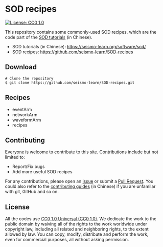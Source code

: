 # SOD recipes

[![License: CC0 1.0](https://img.shields.io/badge/License-CC0%201.0-blue.svg)](https://creativecommons.org/publicdomain/zero/1.0/deed.en)

This repository contains some commonly-used SOD recipes, which are the code part of
the [SOD tutorials](https://seismo-learn.org/software/sod/) (in Chinese).

- SOD tutorials (in Chinese): https://seismo-learn.org/software/sod/
- SOD recipes: https://github.com/seismo-learn/SOD-recipes

## Download

```
# Clone the repository
$ git clone https://github.com/seismo-learn/SOD-recipes.git
```

## Recipes

- eventArm
- networkArm
- waveformArm
- recipes

## Contributing

Everyone is welcome to contribute to this site. Contributions include but not limited to:

- Report/Fix bugs
- Add more useful SOD recipes

For any contributions, please open an [issue](https://github.com/seismo-learn/SOD-recipes/issues)
or submit a [Pull Request](https://github.com/seismo-learn/SOD-recipes/pulls).
You could also refer to the [contributing guides](https://seismo-learn.org/contributing/) (in Chinese)
if you are unfamilar with git, GitHub and so on.

## License

All the codes use [CC0 1.0 Universal (CC0 1.0)](https://creativecommons.org/publicdomain/zero/1.0/deed.en).
We dedicate the work to the public domain by waiving all of the rights to the
work worldwide under copyright law, including all related and neighboring rights,
to the extent allowed by law. You can copy, modify, distribute and perform the work,
even for commercial purposes, all without asking permission.

